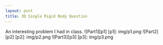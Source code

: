 ```yaml
---
layout: post
title: 3D Single Rigid Body Question
---
```

An interesting problem I had in class.
![Part1][p1]
[p1]: img/p1.png
![Part2][p2]
[p2]: img/p2.png
![Part3][p3]
[p3]: img/p3.png
